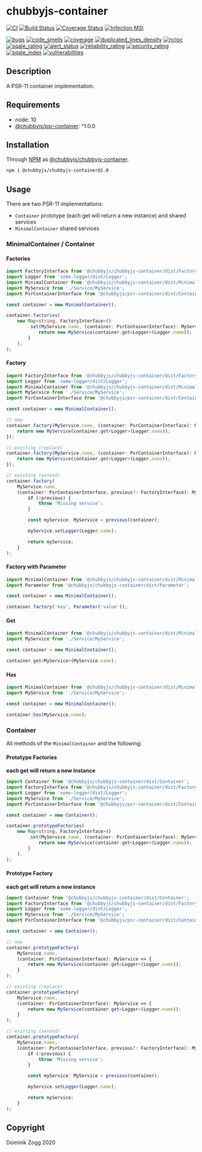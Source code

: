 # chubbyjs-container

[![CI](https://github.com/chubbyjs/chubbyjs-container/workflows/CI/badge.svg?branch=master)](https://github.com/chubbyjs/chubbyjs-container/actions?query=workflow%3ACI)
[![Build Status](https://api.travis-ci.org/chubbyjs/chubbyjs-container.png?branch=master)](https://travis-ci.org/chubbyjs/chubbyjs-container)
[![Coverage Status](https://coveralls.io/repos/github/chubbyjs/chubbyjs-container/badge.svg?branch=master)](https://coveralls.io/github/chubbyjs/chubbyjs-container?branch=master)
[![Infection MSI](https://badge.stryker-mutator.io/github.com/chubbyjs/chubbyjs-container/master)](https://dashboard.stryker-mutator.io/reports/github.com/chubbyjs/chubbyjs-container/master)

[![bugs](https://sonarcloud.io/api/project_badges/measure?project=chubbyjs_chubbyjs-container&metric=bugs)](https://sonarcloud.io/dashboard?id=chubbyjs_chubbyjs-container)
[![code_smells](https://sonarcloud.io/api/project_badges/measure?project=chubbyjs_chubbyjs-container&metric=code_smells)](https://sonarcloud.io/dashboard?id=chubbyjs_chubbyjs-container)
[![coverage](https://sonarcloud.io/api/project_badges/measure?project=chubbyjs_chubbyjs-container&metric=coverage)](https://sonarcloud.io/dashboard?id=chubbyjs_chubbyjs-container)
[![duplicated_lines_density](https://sonarcloud.io/api/project_badges/measure?project=chubbyjs_chubbyjs-container&metric=duplicated_lines_density)](https://sonarcloud.io/dashboard?id=chubbyjs_chubbyjs-container)
[![ncloc](https://sonarcloud.io/api/project_badges/measure?project=chubbyjs_chubbyjs-container&metric=ncloc)](https://sonarcloud.io/dashboard?id=chubbyjs_chubbyjs-container)
[![sqale_rating](https://sonarcloud.io/api/project_badges/measure?project=chubbyjs_chubbyjs-container&metric=sqale_rating)](https://sonarcloud.io/dashboard?id=chubbyjs_chubbyjs-container)
[![alert_status](https://sonarcloud.io/api/project_badges/measure?project=chubbyjs_chubbyjs-container&metric=alert_status)](https://sonarcloud.io/dashboard?id=chubbyjs_chubbyjs-container)
[![reliability_rating](https://sonarcloud.io/api/project_badges/measure?project=chubbyjs_chubbyjs-container&metric=reliability_rating)](https://sonarcloud.io/dashboard?id=chubbyjs_chubbyjs-container)
[![security_rating](https://sonarcloud.io/api/project_badges/measure?project=chubbyjs_chubbyjs-container&metric=security_rating)](https://sonarcloud.io/dashboard?id=chubbyjs_chubbyjs-container)
[![sqale_index](https://sonarcloud.io/api/project_badges/measure?project=chubbyjs_chubbyjs-container&metric=sqale_index)](https://sonarcloud.io/dashboard?id=chubbyjs_chubbyjs-container)
[![vulnerabilities](https://sonarcloud.io/api/project_badges/measure?project=chubbyjs_chubbyjs-container&metric=vulnerabilities)](https://sonarcloud.io/dashboard?id=chubbyjs_chubbyjs-container)

## Description

A PSR-11 container implementation.

## Requirements

 * node: 10
 * [@chubbyjs/psr-container][2]: ^1.0.0

## Installation

Through [NPM](https://www.npmjs.com) as [@chubbyjs/chubbyjs-container][1].

```sh
npm i @chubbyjs/chubbyjs-container@1.0
```

## Usage

There are two PSR-11 implementations:

 * `Container` prototype (each get will return a new instance) and shared services
 * `MinimalContainer` shared services

### MinimalContainer / Container

#### Factories

```ts
import FactoryInterface from '@chubbyjs/chubbyjs-container/dist/FactoryInterface';
import Logger from 'some-logger/dist/Logger';
import MinimalContainer from '@chubbyjs/chubbyjs-container/dist/MinimalContainer';
import MyService from './Service/MyService';
import PsrContainerInterface from '@chubbyjs/psr-container/dist/ContainerInterface';

const container = new MinimalContainer();

container.factories(
    new Map<string, FactoryInterface>()
        .set(MyService.name, (container: PsrContainerInterface): MyService => {
            return new MyService(container.get<Logger>(Logger.name));
        }
    ),
);
```

#### Factory

```ts
import FactoryInterface from '@chubbyjs/chubbyjs-container/dist/FactoryInterface';
import Logger from 'some-logger/dist/Logger';
import MinimalContainer from '@chubbyjs/chubbyjs-container/dist/MinimalContainer';
import MyService from './Service/MyService';
import PsrContainerInterface from '@chubbyjs/psr-container/dist/ContainerInterface';

const container = new MinimalContainer();

// new
container.factory(MyService.name, (container: PsrContainerInterface): MyService => {
    return new MyService(container.get<Logger>(Logger.name));
});

// existing (replace)
container.factory(MyService.name, (container: PsrContainerInterface): MyService => {
    return new MyService(container.get<Logger>(Logger.name));
});

// existing (extend)
container.factory(
    MyService.name,
    (container: PsrContainerInterface, previous?: FactoryInterface): MyService => {
        if (!previous) {
            throw 'Missing service';
        }

        const myService: MyService = previous(container);

        myService.setLogger(Logger.name);

        return myService;
    }
);
```

#### Factory with Parameter

```ts
import MinimalContainer from '@chubbyjs/chubbyjs-container/dist/MinimalContainer';
import Parameter from '@chubbyjs/chubbyjs-container/dist/Parameter';

const container = new MinimalContainer();

container.factory('key', Parameter('value'));
```

#### Get

```ts
import MinimalContainer from '@chubbyjs/chubbyjs-container/dist/MinimalContainer';
import MyService from './Service/MyService';

const container = new MinimalContainer();

container.get<MyService>(MyService.name);
```

#### Has

```ts
import MinimalContainer from '@chubbyjs/chubbyjs-container/dist/MinimalContainer';
import MyService from './Service/MyService';

const container = new MinimalContainer();

container.has(MyService.name);
```

### Container

All methods of the `MinimalContainer` and the following:

#### Prototype Factories

**each get will return a new instance**

```ts
import Container from '@chubbyjs/chubbyjs-container/dist/Container';
import FactoryInterface from '@chubbyjs/chubbyjs-container/dist/FactoryInterface';
import Logger from 'some-logger/dist/Logger';
import MyService from './Service/MyService';
import PsrContainerInterface from '@chubbyjs/psr-container/dist/ContainerInterface';

const container = new Container();

container.prototypeFactories(
    new Map<string, FactoryInterface>()
        .set(MyService.name, (container: PsrContainerInterface): MyService => {
            return new MyService(container.get<Logger>(Logger.name));
        }
    ),
);
```

#### Prototype Factory

**each get will return a new instance**

```ts
import Container from '@chubbyjs/chubbyjs-container/dist/Container';
import FactoryInterface from '@chubbyjs/chubbyjs-container/dist/FactoryInterface';
import Logger from 'some-logger/dist/Logger';
import MyService from './Service/MyService';
import PsrContainerInterface from '@chubbyjs/psr-container/dist/ContainerInterface';

const container = new Container();

// new
container.prototypeFactory(
    MyService.name,
    (container: PsrContainerInterface): MyService => {
        return new MyService(container.get<Logger>(Logger.name));
    }
);

// existing (replace)
container.prototypeFactory(
    MyService.name,
    (container: PsrContainerInterface): MyService => {
        return new MyService(container.get<Logger>(Logger.name));
    }
);

// existing (extend)
container.prototypeFactory(
    MyService.name,
    (container: PsrContainerInterface, previous?: FactoryInterface): MyService => {
        if (!previous) {
            throw 'Missing service';
        }

        const myService: MyService = previous(container);

        myService.setLogger(Logger.name);

        return myService;
    }
);
```

## Copyright

Dominik Zogg 2020

[1]: https://www.npmjs.com/package/@chubbyjs/chubbyjs-container

[2]: https://www.npmjs.com/package/@chubbyjs/psr-container
